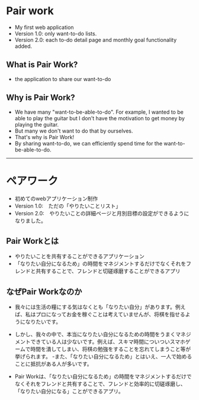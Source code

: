 # Pair work

- My first web application
- Version 1.0: only want-to-do lists.
- Version 2.0: each to-do detail page and monthly goal functionality added.
## What is Pair Work?
- the application to share our want-to-do

## Why is Pair Work?
- We have many "want-to-be-able-to-do". For example, I wanted to be able to play the guitar but I don't have the motivation to get money by playing the guitar.
- But many we don't want to do that by ourselves. 
- That's why is Pair Work!
- By sharing want-to-do, we can efficiently spend time for the want-to-be-able-to-do. 

-----------------------------------------------------------------------------------------------------------------------------------------------------------------------------------
# ペアワーク

- 初めてのwebアプリケーション制作
- Version 1.0:　ただの「やりたいことリスト」
- Version 2.0:　やりたいことの詳細ページと月別目標の設定ができるようになりました。

## Pair Workとは
- やりたいことを共有することができるアプリケーション
- 「なりたい自分になるため」の時間をマネジメントするだけでなくそれをフレンドと共有することで、フレンドと切磋琢磨することができるアプリ

## なぜPair Workなのか
 - 我々には生活の糧にする気はなくとも「なりたい自分」があります。例えば、私はプロになってお金を稼ぐことは考えていませんが、将棋を指せるようになりたいです。
 - しかし、我々の中で、本当になりたい自分になるための時間をうまくマネジメントできている人は少ないです。例えば、スキマ時間についついスマホゲームで時間を潰してしまい、将棋の勉強をすることを忘れてしまうこと等が挙げられます。
 -また、「なりたい自分になるため」とはいえ、一人で始めることに抵抗がある人が多いです。
 
 - Pair Workは、「なりたい自分になるため」の時間をマネジメントするだけでなくそれをフレンドと共有することで、フレンドと効率的に切磋琢磨し、「なりたい自分になる」ことができるアプリ。
